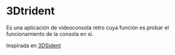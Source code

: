 # 3Dtrident

Es una aplicación de videoconsola retro cuya función es probar el funcionamiento de la consola en sí.

Inspirada en [3DSident](https://github.com/joel16/3DSident)
